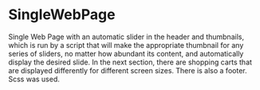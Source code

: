 # SingleWebPage
Single Web Page with an automatic slider in the header and thumbnails, which is run by a script that will make the appropriate thumbnail for any series of sliders, no matter how abundant its content, and automatically display the desired slide. In the next section, there are shopping carts that are displayed differently for different screen sizes. There is also a footer. Scss was used.
